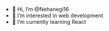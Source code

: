 - 👋 Hi, I’m @Nehanegi16
- 👀 I’m interested in web development
- 🌱 I’m currently learning React
<!---
Nehanegi16/Nehanegi16 is a ✨ special ✨ repository because its `README.md` (this file) appears on your GitHub profile.
You can click the Preview link to take a look at your changes.
--->
